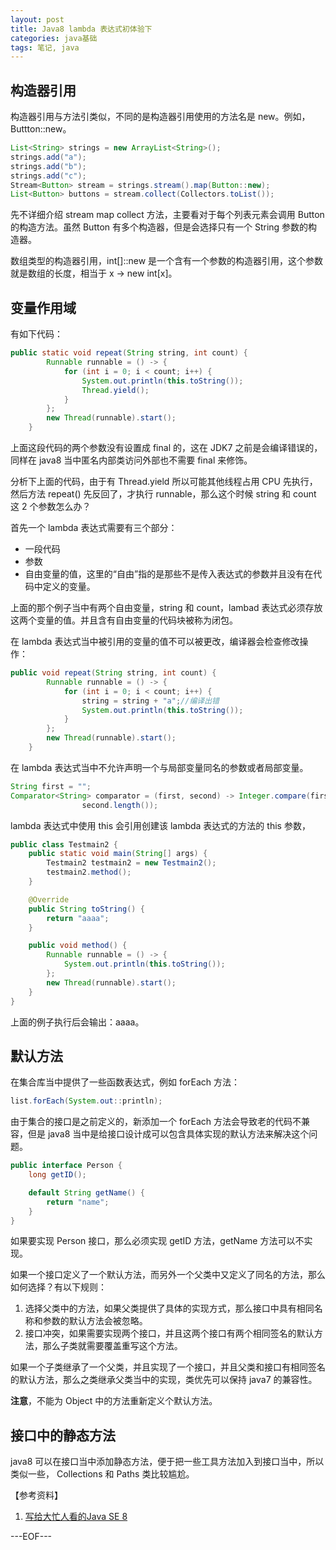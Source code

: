 ```yaml
---
layout: post
title: Java8 lambda 表达式初体验下
categories: java基础
tags: 笔记, java
---
```


## 构造器引用

构造器引用与方法引类似，不同的是构造器引用使用的方法名是 new。例如，Buttton::new。

```java
List<String> strings = new ArrayList<String>();
strings.add("a");
strings.add("b");
strings.add("c");
Stream<Button> stream = strings.stream().map(Button::new);
List<Button> buttons = stream.collect(Collectors.toList());
```

先不详细介绍 stream map collect 方法，主要看对于每个列表元素会调用 Button 的构造方法。虽然 Button 有多个构造器，但是会选择只有一个 String 参数的构造器。

数组类型的构造器引用，int[]::new 是一个含有一个参数的构造器引用，这个参数就是数组的长度，相当于 x -> new int[x]。

## 变量作用域

有如下代码：

```java
public static void repeat(String string, int count) {
		Runnable runnable = () -> {
			for (int i = 0; i < count; i++) {
				System.out.println(this.toString());
                Thread.yield();
			}
		};
		new Thread(runnable).start();
	}
```

上面这段代码的两个参数没有设置成 final 的，这在 JDK7 之前是会编译错误的，同样在 java8 当中匿名内部类访问外部也不需要 final 来修饰。

分析下上面的代码，由于有 Thread.yield 所以可能其他线程占用 CPU 先执行，然后方法 repeat() 先反回了，才执行 runnable，那么这个时候 string 和 count 这 2 个参数怎么办？

首先一个 lambda 表达式需要有三个部分：

- 一段代码
- 参数
- 自由变量的值，这里的“自由”指的是那些不是传入表达式的参数并且没有在代码中定义的变量。

上面的那个例子当中有两个自由变量，string 和 count，lambad 表达式必须存放这两个变量的值。并且含有自由变量的代码块被称为闭包。

在 lambda 表达式当中被引用的变量的值不可以被更改，编译器会检查修改操作：

```java
public void repeat(String string, int count) {
		Runnable runnable = () -> {
			for (int i = 0; i < count; i++) {
				string = string + "a";//编译出错
				System.out.println(this.toString());
			}
		};
		new Thread(runnable).start();
	}
```

在 lambda 表达式当中不允许声明一个与局部变量同名的参数或者局部变量。

```java
String first = "";
Comparator<String> comparator = (first, second) -> Integer.compare(first.length(),//编译会出错
				second.length());
```

lambda 表达式中使用 this 会引用创建该 lambda 表达式的方法的 this 参数，

```java
public class Testmain2 {
	public static void main(String[] args) {
		Testmain2 testmain2 = new Testmain2();
		testmain2.method();
	}

	@Override
	public String toString() {
		return "aaaa";
	}

	public void method() {
		Runnable runnable = () -> {
			System.out.println(this.toString());
		};
		new Thread(runnable).start();
	}
}
```

上面的例子执行后会输出：aaaa。

## 默认方法

在集合库当中提供了一些函数表达式，例如 forEach 方法：

```java
list.forEach(System.out::println);
```

由于集合的接口是之前定义的，新添加一个 forEach 方法会导致老的代码不兼容，但是 java8 当中是给接口设计成可以包含具体实现的默认方法来解决这个问题。

```java
public interface Person {
	long getID();

	default String getName() {
		return "name";
	}
}
```

如果要实现 Person 接口，那么必须实现 getID 方法，getName 方法可以不实现。

如果一个接口定义了一个默认方法，而另外一个父类中又定义了同名的方法，那么如何选择？有以下规则：

1. 选择父类中的方法，如果父类提供了具体的实现方式，那么接口中具有相同名称和参数的默认方法会被忽略。
2. 接口冲突，如果需要实现两个接口，并且这两个接口有两个相同签名的默认方法，那么子类就需要覆盖重写这个方法。

如果一个子类继承了一个父类，并且实现了一个接口，并且父类和接口有相同签名的默认方法，那么之类继承父类当中的实现，类优先可以保持 java7 的兼容性。

**注意**，不能为 Object 中的方法重新定义个默认方法。

## 接口中的静态方法

java8 可以在接口当中添加静态方法，便于把一些工具方法加入到接口当中，所以类似一些， Collections 和 Paths 类比较尴尬。

【参考资料】

1. [写给大忙人看的Java SE 8](http://book.douban.com/subject/26274206/)

---EOF---
